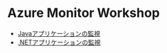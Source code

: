 # Azure Monitor Workshop

* [Javaアプリケーションの監視](./docs/agenda.md)
* [.NETアプリケーションの監視](./docs_en/agenda.md)
